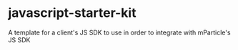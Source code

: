 # javascript-starter-kit
A template for a client's JS SDK to use in order to integrate with mParticle's JS SDK
